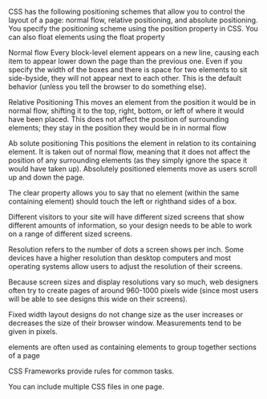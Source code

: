 CSS has the following positioning schemes that allow you to control
the layout of a page: normal flow, relative positioning, and absolute
positioning. You specify the positioning scheme using the position
property in CSS. You can also float elements using the float property

Normal flow
Every block-level element
appears on a new line, causing
each item to appear lower down
the page than the previous one.
Even if you specify the width
of the boxes and there is space
for two elements to sit side-byside,
they will not appear next
to each other. This is the default
behavior (unless you tell the
browser to do something else).

Relative Positioning
This moves an element from the
position it would be in normal
flow, shifting it to the top, right,
bottom, or left of where it
would have been placed. This
does not affect the position of
surrounding elements; they stay
in the position they would be in
in normal flow


Ab solute positioning
This positions the element
in relation to its containing
element. It is taken out of
normal flow, meaning that it
does not affect the position
of any surrounding elements
(as they simply ignore the
space it would have taken up).
Absolutely positioned elements
move as users scroll up and
down the page.

The clear property allows you
to say that no element (within
the same containing element)
should touch the left or righthand
sides of a box.


Different visitors to your site will have different sized screens that show
different amounts of information, so your design needs to be able to
work on a range of different sized screens.


Resolution refers to the number of dots a screen shows per inch. Some
devices have a higher resolution than desktop computers and most
operating systems allow users to adjust the resolution of their screens.

Because screen sizes and display resolutions vary so much, web
designers often try to create pages of around 960-1000 pixels wide
(since most users will be able to see designs this wide on their screens).

Fixed width layout
designs do not
change size as the
user increases
or decreases
the size of their
browser window.
Measurements tend
to be given in pixels.

<div> elements are often used as containing elements
to group together sections of a page

CSS Frameworks provide rules for common tasks.


You can include multiple CSS files in one page.